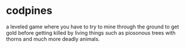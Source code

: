codpines
========

a leveled game where you have to try to mine through the ground to get gold before getting killed by living things such as piosonous trees with thorns and much more deadly animals.

